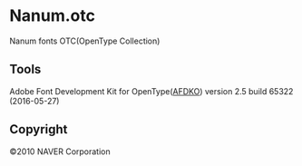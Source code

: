 Nanum.otc
=========

Nanum fonts OTC(OpenType Collection)

Tools
-----

Adobe Font Development Kit for OpenType([AFDKO](https://www.adobe.com/devnet/opentype/afdko.html)) version 2.5 build 65322 (2016-05-27)

Copyright
---------

©2010 NAVER Corporation
